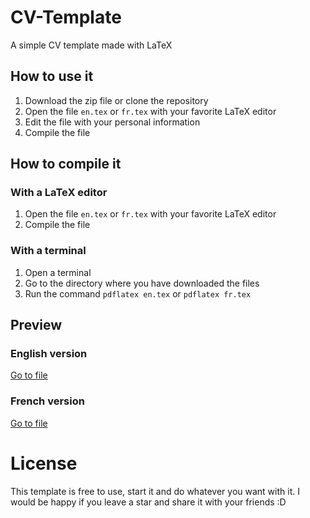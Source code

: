 <!-- this readme is for my cv template , it contains my cv and feel free to use it at any time leave a star and it's all yours :D  -->
# CV-Template
A simple CV template made with LaTeX

## How to use it
1. Download the zip file or clone the repository
2. Open the file `en.tex` or `fr.tex` with your favorite LaTeX editor
3. Edit the file with your personal information
4. Compile the file

## How to compile it
### With a LaTeX editor
1. Open the file `en.tex` or `fr.tex` with your favorite LaTeX editor
2. Compile the file

### With a terminal
1. Open a terminal
2. Go to the directory where you have downloaded the files
3. Run the command `pdflatex en.tex` or `pdflatex fr.tex`

## Preview
### English version
<!-- en.pdf -->
[Go to file](./en.pdf)
### French version
<!-- fr.pdf -->
[Go to file](./fr.pdf)

# License
This template is free to use, start it and do whatever you want with it. I would be happy if you leave a star and share it with your friends :D